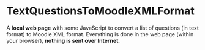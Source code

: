 # TextQuestionsToMoodleXMLFormat
A **local web page** with some JavaScript to convert a list of questions (in text format) to Moodle XML format. Everything is done in the web page (within your browser), **nothing is sent over Internet**.
